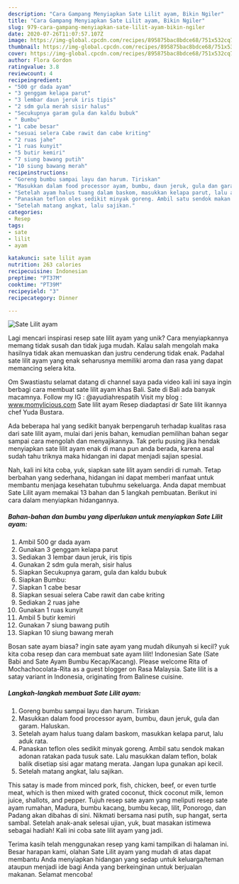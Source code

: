 ```yaml
---
description: "Cara Gampang Menyiapkan Sate Lilit ayam, Bikin Ngiler"
title: "Cara Gampang Menyiapkan Sate Lilit ayam, Bikin Ngiler"
slug: 979-cara-gampang-menyiapkan-sate-lilit-ayam-bikin-ngiler
date: 2020-07-26T11:07:57.107Z
image: https://img-global.cpcdn.com/recipes/895875bac8bdce68/751x532cq70/sate-lilit-ayam-foto-resep-utama.jpg
thumbnail: https://img-global.cpcdn.com/recipes/895875bac8bdce68/751x532cq70/sate-lilit-ayam-foto-resep-utama.jpg
cover: https://img-global.cpcdn.com/recipes/895875bac8bdce68/751x532cq70/sate-lilit-ayam-foto-resep-utama.jpg
author: Flora Gordon
ratingvalue: 3.8
reviewcount: 4
recipeingredient:
- "500 gr dada ayam"
- "3 genggam kelapa parut"
- "3 lembar daun jeruk iris tipis"
- "2 sdm gula merah sisir halus"
- "Secukupnya garam gula dan kaldu bubuk"
- " Bumbu"
- "1 cabe besar"
- "sesuai selera Cabe rawit dan cabe kriting"
- "2 ruas jahe"
- "1 ruas kunyit"
- "5 butir kemiri"
- "7 siung bawang putih"
- "10 siung bawang merah"
recipeinstructions:
- "Goreng bumbu sampai layu dan harum. Tiriskan"
- "Masukkan dalam food processor ayam, bumbu, daun jeruk, gula dan garam. Haluskan."
- "Setelah ayam halus tuang dalam baskom, masukkan kelapa parut, lalu aduk rata."
- "Panaskan teflon oles sedikit minyak goreng. Ambil satu sendok makan adonan ratakan pada tusuk sate. Lalu masukkan dalam teflon, bolak balik disetiap sisi agar matang merata. Jangan lupa gunakan api kecil."
- "Setelah matang angkat, lalu sajikan."
categories:
- Resep
tags:
- sate
- lilit
- ayam

katakunci: sate lilit ayam 
nutrition: 263 calories
recipecuisine: Indonesian
preptime: "PT37M"
cooktime: "PT39M"
recipeyield: "3"
recipecategory: Dinner

---
```



![Sate Lilit ayam](https://img-global.cpcdn.com/recipes/895875bac8bdce68/751x532cq70/sate-lilit-ayam-foto-resep-utama.jpg)

Lagi mencari inspirasi resep sate lilit ayam yang unik? Cara menyiapkannya memang tidak susah dan tidak juga mudah. Kalau salah mengolah maka hasilnya tidak akan memuaskan dan justru cenderung tidak enak. Padahal sate lilit ayam yang enak seharusnya memiliki aroma dan rasa yang dapat memancing selera kita.

Om Swastiastu selamat datang di channel saya pada video kali ini saya ingin berbagi cara membuat sate lilit ayam khas Bali. Sate di Bali ada banyak macamnya. Follow my IG : @ayudiahrespatih Visit my blog : www.momylicious.com Sate lilit ayam Resep diadaptasi dr Sate lilit ikannya chef Yuda Bustara.

Ada beberapa hal yang sedikit banyak berpengaruh terhadap kualitas rasa dari sate lilit ayam, mulai dari jenis bahan, kemudian pemilihan bahan segar sampai cara mengolah dan menyajikannya. Tak perlu pusing jika hendak menyiapkan sate lilit ayam enak di mana pun anda berada, karena asal sudah tahu triknya maka hidangan ini dapat menjadi sajian spesial.


Nah, kali ini kita coba, yuk, siapkan sate lilit ayam sendiri di rumah. Tetap berbahan yang sederhana, hidangan ini dapat memberi manfaat untuk membantu menjaga kesehatan tubuhmu sekeluarga. Anda dapat membuat Sate Lilit ayam memakai 13 bahan dan 5 langkah pembuatan. Berikut ini cara dalam menyiapkan hidangannya.

<!--inarticleads1-->

##### Bahan-bahan dan bumbu yang diperlukan untuk menyiapkan Sate Lilit ayam:

1. Ambil 500 gr dada ayam
1. Gunakan 3 genggam kelapa parut
1. Sediakan 3 lembar daun jeruk, iris tipis
1. Gunakan 2 sdm gula merah, sisir halus
1. Siapkan Secukupnya garam, gula dan kaldu bubuk
1. Siapkan  Bumbu:
1. Siapkan 1 cabe besar
1. Siapkan sesuai selera Cabe rawit dan cabe kriting
1. Sediakan 2 ruas jahe
1. Gunakan 1 ruas kunyit
1. Ambil 5 butir kemiri
1. Gunakan 7 siung bawang putih
1. Siapkan 10 siung bawang merah


Bosan sate ayam biasa? ingin sate ayam yang mudah dikunyah si kecil? yuk kita coba resep dan cara membuat sate ayam lilit! Indonesian Sate (Sate Babi and Sate Ayam Bumbu Kecap/Kacang). Please welcome Rita of Mochachocolata-Rita as a guest blogger on Rasa Malaysia. Sate lilit is a satay variant in Indonesia, originating from Balinese cuisine. 

<!--inarticleads2-->

##### Langkah-langkah membuat Sate Lilit ayam:

1. Goreng bumbu sampai layu dan harum. Tiriskan
1. Masukkan dalam food processor ayam, bumbu, daun jeruk, gula dan garam. Haluskan.
1. Setelah ayam halus tuang dalam baskom, masukkan kelapa parut, lalu aduk rata.
1. Panaskan teflon oles sedikit minyak goreng. Ambil satu sendok makan adonan ratakan pada tusuk sate. Lalu masukkan dalam teflon, bolak balik disetiap sisi agar matang merata. Jangan lupa gunakan api kecil.
1. Setelah matang angkat, lalu sajikan.


This satay is made from minced pork, fish, chicken, beef, or even turtle meat, which is then mixed with grated coconut, thick coconut milk, lemon juice, shallots, and pepper. Tujuh resep sate ayam yang meliputi resep sate ayam rumahan, Madura, bumbu kacang, bumbu kecap, lilit, Ponorogo, dan Padang akan dibahas di sini. Nikmati bersama nasi putih, sup hangat, serta sambal. Setelah anak-anak selesai ujian, yuk, buat masakan istimewa sebagai hadiah! Kali ini coba sate lilit ayam yang jadi. 

Terima kasih telah menggunakan resep yang kami tampilkan di halaman ini. Besar harapan kami, olahan Sate Lilit ayam yang mudah di atas dapat membantu Anda menyiapkan hidangan yang sedap untuk keluarga/teman ataupun menjadi ide bagi Anda yang berkeinginan untuk berjualan makanan. Selamat mencoba!
